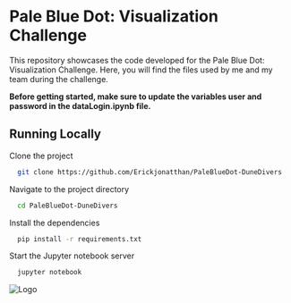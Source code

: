 
# Pale Blue Dot: Visualization Challenge

This repository showcases the code developed for the Pale Blue Dot: Visualization Challenge. Here, you will find the files used by me and my team during the challenge.

**Before getting started, make sure to update the variables user and password in the dataLogin.ipynb file.**
## Running Locally

Clone the project

```bash
  git clone https://github.com/Erickjonatthan/PaleBlueDot-DuneDivers
```

Navigate to the project directory

```bash
  cd PaleBlueDot-DuneDivers
```

Install the dependencies

```bash
  pip install -r requirements.txt
```

Start the Jupyter notebook server

```bash
  jupyter notebook
```

![Logo](https://drivendata-prod-public.s3.amazonaws.com/images/drivendata-logo.58f94dd407ef.svg)

